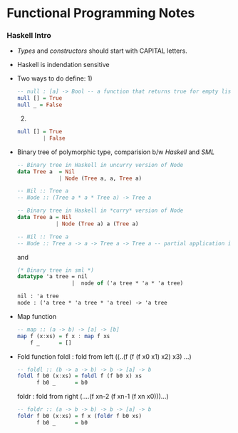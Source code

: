 # Functional Programming Notes

### Haskell Intro
- *Types* and *constructors* should start with CAPITAL letters.
- Haskell is indendation sensitive

- Two ways to do define:
    1)
    ```haskell
    -- null : [a] -> Bool -- a function that returns true for empty list
    null [] = True
    null _ = False
    ```
    2)
    ```haskell
    null [] = True
            | False
    ```

- Binary tree of polymorphic type, comparision b/w *Haskell* and *SML*
   ```haskell
   -- Binary tree in Haskell in uncurry version of Node
   data Tree a  = Nil
                | Node (Tree a, a, Tree a)

   -- Nil :: Tree a
   -- Node :: (Tree a * a * Tree a) -> Tree a

   -- Binary tree in Haskell in *curry* version of Node
   data Tree a = Nil
               | Node (Tree a) a (Tree a)

   -- Nil :: Tree a
   -- Node :: Tree a -> a -> Tree a -> Tree a -- partial application is allowed now
   ```
   and
   ```sml
   (* Binary tree in sml *)
   datatype 'a tree = nil
                    |  node of ('a tree * 'a * 'a tree)

   nil : 'a tree
   node : ('a tree * 'a tree * 'a tree) -> 'a tree
   ```
- Map function
    ```haskell
    -- map :: (a -> b) -> [a] -> [b]
    map f (x:xs) = f x : map f xs
        f _      = []
    ```

- Fold function
    foldl : fold from left  ((..(f (f (f x0 x1) x2) x3) ...)
    ```haskell
    -- foldl :: (b -> a -> b) -> b -> [a] -> b
    foldl f b0 (x:xs) = foldl f (f b0 x) xs
          f b0 _      = b0
    ```

    foldr : fold from right (....(f xn-2 (f xn-1 (f xn x0)))...)
    ```haskell
    -- foldr :: (a -> b -> b) -> b -> [a] -> b
    foldr f b0 (x:xs) = f x (foldr f b0 xs)
          f b0 _      = b0
    ```
